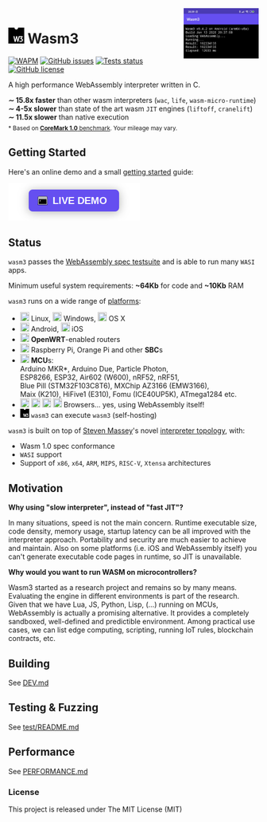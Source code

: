 <img align="right" width="30%" src="/extra/screenshot-android.png">

# <img src="/extra/wasm-symbol.svg" width="32" height="32" /> Wasm3


[![WAPM](https://wapm.io/package/vshymanskyy/wasm3/badge.svg)](https://wapm.io/package/vshymanskyy/wasm3) 
[![GitHub issues](https://img.shields.io/github/issues-raw/wasm3/wasm3?style=flat-square&label=issues&color=success)](https://github.com/wasm3/wasm3/issues)
[![Tests status](https://img.shields.io/github/workflow/status/wasm3/wasm3/tests/master?style=flat-square&logo=github&label=tests)](https://github.com/wasm3/wasm3/actions)
[![GitHub license](https://img.shields.io/badge/license-MIT-blue?style=flat-square)](https://github.com/wasm3/wasm3)


A high performance WebAssembly interpreter written in C.

**∼ 15.8x faster** than other wasm interpreters (`wac`, `life`, `wasm-micro-runtime`)  
**∼ 4-5x slower** than state of the art wasm `JIT` engines (`liftoff`, `cranelift`)  
**∼ 11.5x slower** than native execution  
<sub>* Based on [**CoreMark 1.0** benchmark](/PERFORMANCE.md). Your mileage may vary.</sub>

## Getting Started

Here's an online demo and a small [getting started](https://wapm.io/package/vshymanskyy/wasm3) guide:

[![LIVE DEMO](extra/button.png)](https://webassembly.sh/?run-command=wapm%20install%20vshymanskyy/wasm3)

## Status

`wasm3` passes the [WebAssembly spec testsuite](https://github.com/WebAssembly/spec/tree/master/test/core) and is able to run many `WASI` apps.

Minimum useful system requirements: **~64Kb** for code and **~10Kb** RAM

`wasm3` runs on a wide range of [platforms](/platforms):
- <img src="https://cdn.rawgit.com/simple-icons/simple-icons/develop/icons/linux.svg" width="18" height="18" /> Linux,
<img src="https://cdn.rawgit.com/simple-icons/simple-icons/develop/icons/windows.svg" width="18" height="18" /> Windows,
<img src="https://cdn.rawgit.com/simple-icons/simple-icons/develop/icons/apple.svg" width="18" height="18" /> OS X
- <img src="https://cdn.rawgit.com/simple-icons/simple-icons/develop/icons/android.svg" width="18" height="18" /> Android,
<img src="https://cdn.rawgit.com/simple-icons/simple-icons/develop/icons/apple.svg" width="18" height="18" /> iOS
- <img src="https://cdn.rawgit.com/feathericons/feather/master/icons/wifi.svg" width="18" height="18" /> **OpenWRT**-enabled routers
- <img src="https://cdn.rawgit.com/simple-icons/simple-icons/develop/icons/raspberrypi.svg" width="18" height="18" /> Raspberry Pi, Orange Pi and other **SBC**s
- <img src="https://cdn.rawgit.com/feathericons/feather/master/icons/cpu.svg" width="18" height="18" /> **MCU**s:  
 Arduino MKR*, Arduino Due, Particle Photon,  
 ESP8266, ESP32, Air602 (W600), nRF52, nRF51,  
 Blue Pill (STM32F103C8T6), MXChip AZ3166 (EMW3166),  
 Maix (K210), HiFive1 (E310), Fomu (ICE40UP5K), ATmega1284 etc.
- <img src="https://cdn.rawgit.com/simple-icons/simple-icons/develop/icons/mozillafirefox.svg" width="18" height="18" /> <img src="https://cdn.rawgit.com/simple-icons/simple-icons/develop/icons/googlechrome.svg" width="18" height="18" /> <img src="https://cdn.rawgit.com/simple-icons/simple-icons/develop/icons/safari.svg" width="18" height="18" /> <img src="https://cdn.rawgit.com/simple-icons/simple-icons/develop/icons/microsoftedge.svg" width="18" height="18" /> Browsers... yes, using WebAssembly itself!
- <img src="extra/wasm-symbol.svg" width="18" height="18" /> `wasm3` can execute `wasm3` (self-hosting)

`wasm3` is built on top of [Steven Massey](https://github.com/soundandform)'s novel [interpreter topology](/source/README.md), with:
- Wasm 1.0 spec conformance
- `WASI` support
- Support of `x86`, `x64`, `ARM`, `MIPS`, `RISC-V`, `Xtensa` architectures

## Motivation

**Why using "slow interpreter", instead of "fast JIT"?**

In many situations, speed is not the main concern. Runtime executable size, code density, memory usage, startup latency can be all improved with the interpreter approach. Portability and security are much easier to achieve and maintain. Also on some platforms (i.e. iOS and WebAssembly itself) you can't generate executable code pages in runtime, so JIT is unavailable.

**Why would you want to run WASM on microcontrollers?**

Wasm3 started as a research project and remains so by many means. Evaluating the engine in different environments is part of the research. Given that we have Lua, JS, Python, Lisp, (...) running on MCUs, WebAssembly is actually a promising alternative. It provides a completely sandboxed, well-defined and predictible environment. Among practical use cases, we can list edge computing, scripting, running IoT rules, blockchain contracts, etc.


## Building

See [DEV.md](./DEV.md)

## Testing & Fuzzing

See [test/README.md](./test/README.md)

## Performance

See [PERFORMANCE.md](./PERFORMANCE.md)

### License
This project is released under The MIT License (MIT)
